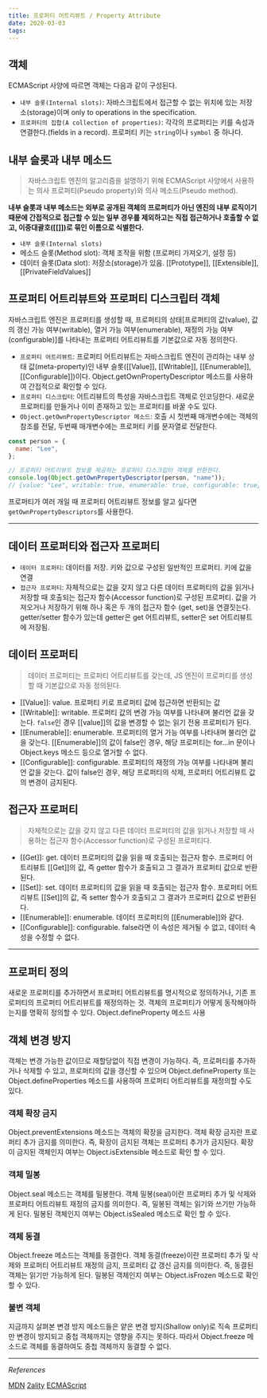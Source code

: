 ```yaml
---
title: 프로퍼티 어트리뷰트 / Property Attribute
date: 2020-03-03
tags:
---
```


## 객체

ECMAScript 사양에 따르면 객체는 다음과 같이 구성된다.

- `내부 슬롯(Internal slots)`: 자바스크립트에서 접근할 수 없는 위치에 있는 저장소(storage)이며 only to operations in the specification.
- `프로퍼티의 집합(A collection of properties)`: 각각의 프로퍼티는 키를 속성과 연결한다.(fields in a record). 프로퍼티 키는 `string`이나 `symbol` 중 하나다.

## 내부 슬롯과 내부 메소드

> 자바스크립트 엔진의 알고리즘을 설명하기 위해 ECMAScript 사양에서 사용하는 의사 프로퍼티(Pseudo property)와 의사 메소드(Pseudo method).

**내부 슬롯과 내부 메소드는 외부로 공개된 객체의 프로퍼티가 아닌 엔진의 내부 로직이기 때문에 간접적으로 접근할 수 있는 일부 경우를 제외하고는 직접 접근하거나 호출할 수 없고, 이중대괄호(\[[]])로 묶인 이름으로 식별한다.**

- `내부 슬롯(Internal slots)`
- 메소드 슬롯(Method slot): 객체 조작을 위함 (프로퍼티 가져오기, 설정 등)
- 데이터 슬롯(Data slot): 저장소(storage)가 있음. \[[Prototype]], \[[Extensible]], \[[PrivateFieldValues]]

## 프로퍼티 어트리뷰트와 프로퍼티 디스크립터 객체

자바스크립트 엔진은 프로퍼티를 생성할 때, 프로퍼티의 상태[프로퍼티의 값(value), 값의 갱신 가능 여부(writable), 열거 가능 여부(enumerable), 재정의 가능 여부(configurable)]를 나타내는 프로퍼티 어트리뷰트를 기본값으로 자동 정의한다.

- `프로퍼티 어트리뷰트`: 프로퍼티 어트리뷰트는 자바스크립트 엔진이 관리하는 내부 상태 값(meta-property)인 내부 슬롯(\[[Value]], \[[Writable]], \[[Enumerable]], \[[Configurable]])이다. Object.getOwnPropertyDescriptor 메소드를 사용하여 간접적으로 확인할 수 있다.
- `프로퍼티 디스크립터`: 어트리뷰트의 특성을 자바스크립트 객체로 인코딩한다. 새로운 프로퍼티를 만들거나 이미 존재하고 있는 프로퍼티를 바꿀 수도 있다.
- `Object.getOwnPropertyDescriptor 메소드`: 호출 시 첫번째 매개변수에는 객체의 참조를 전달, 두번째 매개변수에는 프로퍼티 키를 문자열로 전달한다.

```javascript
const person = {
  name: "Lee",
};

// 프로퍼티 어트리뷰트 정보를 제공하는 프로퍼티 디스크립터 객체를 반환한다.
console.log(Object.getOwnPropertyDescriptor(person, "name"));
// {value: "Lee", writable: true, enumerable: true, configurable: true}
```

프로퍼티가 여러 개일 때 프로퍼티 어트리뷰트 정보를 알고 싶다면 `getOwnPropertyDescriptors`를 사용한다.

---

## 데이터 프로퍼티와 접근자 프로퍼티

- `데이터 프로퍼티`: 데이터를 저장. 키와 값으로 구성된 일반적인 프로퍼티. 키에 값을 연결
- `접근자 프로퍼티`: 자체적으로는 값을 갖지 않고 다른 데이터 프로퍼티의 값을 읽거나 저장할 때 호출되는 접근자 함수(Accessor function)로 구성된 프로퍼티. 값을 가져오거나 저장하기 위해 하나 혹은 두 개의 접근자 함수 (get, set)을 연결짓는다.
  getter/setter 함수가 있는데 getter은 get 어트리뷰트, setter은 set 어트리뷰트에 저장됨.

## 데이터 프로퍼티

> 데이터 프로퍼티는 프로퍼티 어트리뷰트를 갖는데, JS 엔진이 프로퍼티를 생성할 때 기본값으로 자동 정의된다.

- \[[Value]]: value. 프로퍼티 키로 프로퍼티 값에 접근하면 반환되는 값
- \[[Writable]]: writable. 프로퍼티 값의 변경 가능 여부를 나타내며 불리언 값을 갖는다. `false`인 경우 \[[value]]의 값을 변경할 수 없는 읽기 전용 프로퍼티가 된다.
- \[[Enumerable]]: enumerable. 프로퍼티의 열거 가능 여부를 나타내며 불리언 값을 갖는다. \[[Enumerable]]의 값이 false인 경우, 해당 프로퍼티는 for…in 문이나 Object.keys 메소드 등으로 열거할 수 없다.
- \[[Configurable]]: configurable. 프로퍼티의 재정의 가능 여부를 나타내며 불리언 값을 갖는다. 값이 false인 경우, 해당 프로퍼티의 삭제, 프로퍼티 어트리뷰트 값의 변경이 금지된다.

## 접근자 프로퍼티

> 자체적으로는 값을 갖지 않고 다른 데이터 프로퍼티의 값을 읽거나 저장할 때 사용하는 접근자 함수(Accessor function)로 구성된 프로퍼티다.

- \[[Get]]: get. 데이터 프로퍼티의 값을 읽을 때 호출되는 접근자 함수. 프로퍼티 어트리뷰트 \[[Get]]의 값, 즉 getter 함수가 호출되고 그 결과가 프로퍼티 값으로 반환된다.
- \[[Set]]: set. 데이터 프로퍼티의 값을 읽을 때 호출되는 접근자 함수. 프로퍼티 어트리뷰트 \[[Set]]의 값, 즉 setter 함수가 호출되고 그 결과가 프로퍼티 값으로 반환된다.
- \[[Enumerable]]: enumerable. 데이터 프로퍼티의 \[[Enumerable]]와 같다.
- \[[Configurable]]: configurable. false라면 이 속성은 제거될 수 없고, 데이터 속성을 수정할 수 없다.

---

## 프로퍼티 정의

새로운 프로퍼티를 추가하면서 프로퍼티 어트리뷰트를 명시적으로 정의하거나, 기존 프로퍼티의 프로퍼티 어트리뷰트를 재정의하는 것. 객체의 프로퍼티가 어떻게 동작해야하는지를 명확히 정의할 수 있다. Object.defineProperty 메소드 사용

## 객체 변경 방지

객체는 변경 가능한 값이므로 재할당없이 직접 변경이 가능하다. 즉, 프로퍼티를 추가하거나 삭제할 수 있고, 프로퍼티의 값을 갱신할 수 있으며 Object.defineProperty 또는 Object.defineProperties 메소드를 사용하여 프로퍼티 어트리뷰트를 재정의할 수도 있다.

### 객체 확장 금지

Object.preventExtensions 메소드는 객체의 확장을 금지한다. 객체 확장 금지란 프로퍼티 추가 금지를 의미한다. 즉, 확장이 금지된 객체는 프로퍼티 추가가 금지된다. 확장이 금지된 객체인지 여부는 Object.isExtensible 메소드로 확인 할 수 있다.

### 객체 밀봉

Object.seal 메소드는 객체를 밀봉한다. 객체 밀봉(seal)이란 프로퍼티 추가 및 삭제와 프로퍼티 어트리뷰트 재정의 금지를 의미한다. 즉, 밀봉된 객체는 읽기와 쓰기만 가능하게 된다. 밀봉된 객체인지 여부는 Object.isSealed 메소드로 확인 할 수 있다.

### 객체 동결

Object.freeze 메소드는 객체를 동결한다. 객체 동결(freeze)이란 프로퍼티 추가 및 삭제와 프로퍼티 어트리뷰트 재정의 금지, 프로퍼티 값 갱신 금지를 의미한다. 즉, 동결된 객체는 읽기만 가능하게 된다. 밀봉된 객체인지 여부는 Object.isFrozen 메소드로 확인 할 수 있다.

### 불변 객체

지금까지 살펴본 변경 방지 메소드들은 얕은 변경 방지(Shallow only)로 직속 프로퍼티만 변경이 방지되고 중첩 객체까지는 영향을 주지는 못하다. 따라서 Object.freeze 메소드로 객체를 동결하여도 중첩 객체까지 동결할 수 없다.

---

_References_

[MDN](https://developer.mozilla.org/ko/docs/Web/JavaScript/Data_structures)
[2ality](https://2ality.com/2019/11/object-property-attributes.html)
[ECMAScript](http://ecma-international.org/ecma-262/10.0/#sec-object-internal-methods-and-internal-slots)
